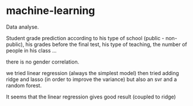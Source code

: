 # machine-learning
Data analyse.

Student grade prediction according to his type of school (public - non-public), his grades before the final test, his type of teaching, the number of people in his class ...

there is no gender correlation.

we tried linear regression (always the simplest model) then tried adding ridge and lasso (in order to improve the variance) but also an svr and a random forest.

It seems that the linear regression gives good result (coupled to ridge)


